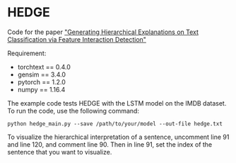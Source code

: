 # HEDGE
Code for the paper ["Generating Hierarchical Explanations on Text Classification via Feature Interaction Detection"](https://arxiv.org/abs/2004.02015)

Requirement:
- torchtext == 0.4.0
- gensim == 3.4.0
- pytorch == 1.2.0
- numpy == 1.16.4

The example code tests HEDGE with the LSTM model on the IMDB dataset. To run the code, use the following command:
```
python hedge_main.py --save /path/to/your/model --out-file hedge.txt
```

To visualize the hierarchical interpretation of a sentence, uncomment line 91 and line 120, and comment line 90. Then in line 91, set the index of the sentence that you want to visualize.




